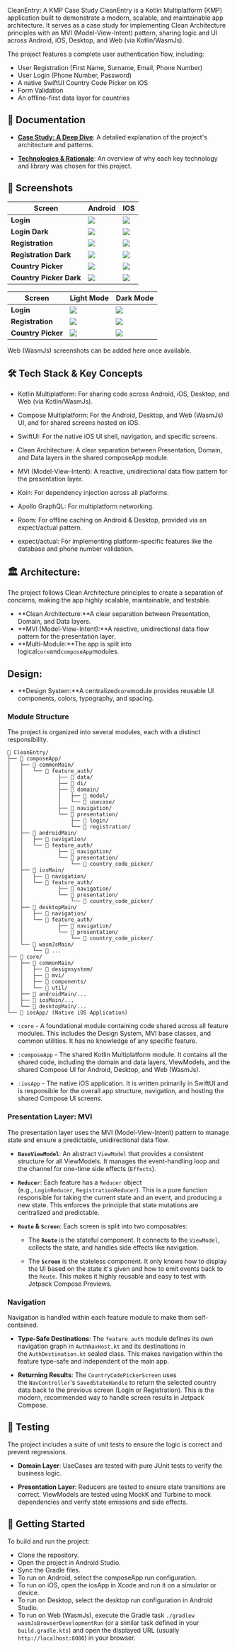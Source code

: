 CleanEntry: A KMP Case Study
CleanEntry is a Kotlin Multiplatform (KMP) application built to demonstrate a modern, scalable, and
maintainable app architecture. It serves as a case study for implementing Clean Architecture
principles with an MVI (Model-View-Intent) pattern, sharing logic and UI across Android, iOS, Desktop, and Web (via Kotlin/WasmJs).

The project features a complete user authentication flow, including:

- User Registration (First Name, Surname, Email, Phone Number)
- User Login (Phone Number, Password)
- A native SwiftUI Country Code Picker on iOS
- Form Validation
- An offline-first data layer for countries

## 📖 Documentation

- [**Case Study: A Deep Dive**](Case_Study.md): A detailed explanation of the project's architecture
  and patterns.

- [**Technologies & Rationale**](Technologies.md): An overview of why each key technology and
  library was chosen for this project.


## 📸 Screenshots

| Screen                  | Android                                           | IOS                                           |
|-------------------------|---------------------------------------------------|-----------------------------------------------|
| **Login**               | ![](images/image_android_login.jpg)               | ![](images/image_ios_login.png)               |
| **Login Dark**          | ![](images/image_android_login_dark.jpg)          | ![](images/image_ios_login_dark.png)          |
| **Registration**        | ![](images/image_android_signup.jpg)              | ![](images/image_ios_signup.png)              |
| **Registration Dark**   | ![](images/image_android_signup_dark.jpg)         | ![](images/image_ios_signup_dark.png)         |
| **Country Picker**      | ![](images/image_android_select_country.jpg)      | ![](images/image_ios_select_country.png)      |
| **Country Picker Dark** | ![](images/image_android_select_country_dark.jpg) | ![](images/image_ios_select_country_dark.png) |

| Screen             | Light Mode                                 | Dark Mode                                       |
|--------------------|--------------------------------------------|-------------------------------------------------|
| **Login**          | ![](images/image_macos_login.png)          | ![](images/image_macos_login_dark.png)          |
| **Registration**   | ![](images/image_macos_signup.png)         | ![](images/image_macos_signup_dark.png)         |
| **Country Picker** | ![](images/image_macos_select_country.png) | ![](images/image_macos_select_country_dark.png) |

Web (WasmJs) screenshots can be added here once available.

## 🛠️ Tech Stack & Key Concepts

- Kotlin Multiplatform: For sharing code across Android, iOS, Desktop, and Web (via Kotlin/WasmJs).

- Compose Multiplatform: For the Android, Desktop, and Web (WasmJs) UI, and for shared screens hosted on iOS.

- SwiftUI: For the native iOS UI shell, navigation, and specific screens.

- Clean Architecture: A clear separation between Presentation, Domain, and Data layers in the shared
  composeApp module.

- MVI (Model-View-Intent): A reactive, unidirectional data flow pattern for the presentation layer.

- Koin: For dependency injection across all platforms.

- Apollo GraphQL: For multiplatform networking.

- Room: For offline caching on Android & Desktop, provided via an expect/actual pattern.

- expect/actual: For implementing platform-specific features like the database and phone number
  validation.

## 🏛 Architecture:

The project follows Clean Architecture principles to create a separation of concerns, making the app
highly scalable, maintainable, and testable.

- **Clean Architecture:**A clear separation between Presentation, Domain, and Data layers.
- **MVI (Model-View-Intent):**A reactive, unidirectional data flow pattern for the presentation
  layer.
- **Multi-Module:**The app is split into logical`core`and`composeApp`modules.

## **Design:**

- **Design System:**A centralized`core`module provides reusable UI components, colors, typography,
  and spacing.

### Module Structure

The project is organized into several modules, each with a distinct responsibility.

```
📁 CleanEntry/
├── 📁 composeApp/
│   ├── 📂 commonMain/
│   │   └── 📁 feature_auth/
│   │           ├── 📂 data/
│   │           ├── 📂 di/
│   │           ├── 📂 domain/
│   │           │   ├── 📂 model/
│   │           │   └── 📂 usecase/
│   │           ├── 📂 navigation/
│   │           └── 📂 presentation/
│   │               ├── 📂 login/
│   │               └── 📂 registration/
│   ├── 📂 androidMain/
│   │   ├── 📂 navigation/
│   │   └── 📁 feature_auth/
│   │           ├── 📂 navigation/
│   │           └── 📂 presentation/
│   │               └── 📂 country_code_picker/
│   ├── 📂 iosMain/
│   │   ├── 📂 navigation/
│   │   └── 📁 feature_auth/
│   │           ├── 📂 navigation/
│   │           └── 📂 presentation/
│   │               └── 📂 country_code_picker/
│   ├── 📂 desktopMain/
│   │   ├── 📂 navigation/
│   │   └── 📁 feature_auth/
│   │           ├── 📂 navigation/
│   │           └── 📂 presentation/
│   │               └── 📂 country_code_picker/
│   └── 📂 wasmJsMain/
│       └── 📂 ... 
├── 📁 core/
│   ├── 📂 commonMain/
│   │   ├── 📂 designsystem/
│   │   ├── 📂 mvi/
│   │   ├── 📂 components/
│   │   └── 📂 util/
│   ├── 📂 androidMain/...
│   ├── 📂 iosMain/...
│   └── 📂 desktopMain/...
└── 📁 iosApp/ (Native iOS Application)
```

- `:core` - A foundational module containing code shared across all feature modules. This includes
  the Design System, MVI base classes, and common utilities. It has no knowledge of any specific
  feature.

- `:composeApp` - The shared Kotlin Multiplatform module. It contains all the shared code, including
  the domain and data layers, ViewModels, and the shared Compose UI for Android, Desktop, and Web (WasmJs).

- `:iosApp` - The native iOS application. It is written primarily in SwiftUI and is responsible for
  the overall app structure, navigation, and hosting the shared Compose UI screens.

### Presentation Layer: MVI

The presentation layer uses the MVI (Model-View-Intent) pattern to manage state and ensure a predictable, unidirectional data flow.

- **`BaseViewModel`**: An abstract `ViewModel` that provides a consistent structure for all ViewModels. It manages the event-handling loop and the channel for one-time side effects (`Effects`).

- **`Reducer`**: Each feature has a `Reducer` object (e.g., `LoginReducer`, `RegistrationReducer`). This is a pure function responsible for taking the current state and an event, and producing a new state. This enforces the principle that state mutations are centralized and predictable.

- **`Route` & `Screen`**: Each screen is split into two composables:

    - The **`Route`** is the stateful component. It connects to the `ViewModel`, collects the state, and handles side effects like navigation.

    - The **`Screen`** is the stateless component. It only knows how to display the UI based on the state it's given and how to emit events back to the `Route`. This makes it highly reusable and easy to test with Jetpack Compose Previews.


### Navigation

Navigation is handled within each feature module to make them self-contained.

- **Type-Safe Destinations**: The `feature_auth` module defines its own navigation graph in `AuthNavHost.kt` and its destinations in the `AuthDestination.kt` sealed class. This makes navigation within the feature type-safe and independent of the main app.

- **Returning Results**: The `CountryCodePickerScreen` uses the `NavController`'s `SavedStateHandle` to return the selected country data back to the previous screen (Login or Registration). This is the modern, recommended way to handle screen results in Jetpack Compose.


## 🧪 Testing

The project includes a suite of unit tests to ensure the logic is correct and prevent regressions.

- **Domain Layer**: UseCases are tested with pure JUnit tests to verify the business logic.

- **Presentation Layer**: Reducers are tested to ensure state transitions are correct. ViewModels are tested using MockK and Turbine to mock dependencies and verify state emissions and side effects.


## 🚀 Getting Started
To build and run the project:

- Clone the repository.
- Open the project in Android Studio.
- Sync the Gradle files.
- To run on Android, select the composeApp run configuration.
- To run on iOS, open the iosApp in Xcode and run it on a simulator or device.
- To run on Desktop, select the desktop run configuration in Android Studio.
- To run on Web (WasmJs), execute the Gradle task `./gradlew wasmJsBrowserDevelopmentRun` (or a similar task defined in your `build.gradle.kts`) and open the displayed URL (usually `http://localhost:8080`) in your browser.
